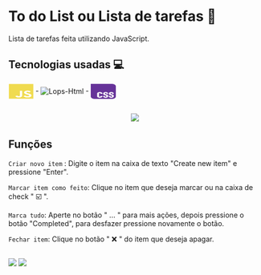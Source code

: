 # To do List ou Lista de tarefas 📖
Lista de tarefas feita utilizando JavaScript.

## Tecnologias usadas :computer:
<div style="display: inline_block">
 <img align="center" alt="Lops-Js" height="30" width="50" src="https://raw.githubusercontent.com/devicons/devicon/master/icons/javascript/javascript-plain.svg"> -
  <img align="center" alt="Lops-Html" height="30" width="50" src="https://raw.githubusercontent.com/devicons/devicon/master/icons/html/html-plain.svg"> -
  <img align="center" alt="Lops-Css" height="30" width="50" src="https://raw.githubusercontent.com/devicons/devicon/master/icons/css/css-plain.svg">

##
<p align="center">
  <img src="https://github.com/TalitaLops/Desafio/blob/main/lionX%20test/img/Capturar.PNG?raw=true"
</p>

## Funções
`Criar novo item` : Digite o item na caixa de texto "Create new item" e pressione "Enter".

`Marcar item como feito`: Clique no item que deseja marcar ou na caixa de check " ☑️ ".

`Marca tudo`: Aperte no botão " ... " para mais ações, depois pressione o botão "Completed", para desfazer pressione novamente o botão.

`Fechar item`: Clique no botão " ❌ " do item que deseja apagar.

##
  <div>
  <a href = "mailto:talitalopessilva.2020@gmail.com"><img src="https://img.shields.io/badge/-Gmail-%23333?style=for-the-badge&logo=gmail&logoColor=white" target="_blank"></a>
  <a href="https://www.linkedin.com/in/talita--lopes/" target="_blank"><img src="https://img.shields.io/badge/-LinkedIn-%230077B5?style=for-the-badge&logo=linkedin&logoColor=white" target="_blank"></a> 
  </div>
